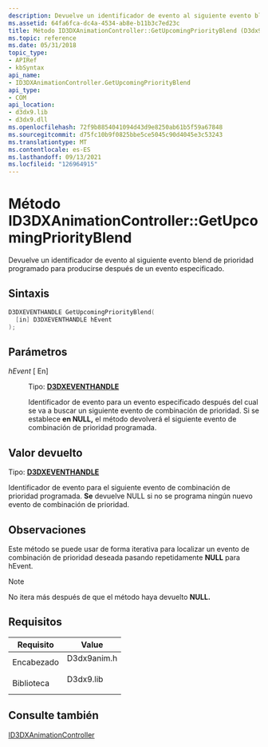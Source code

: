 ```yaml
---
description: Devuelve un identificador de evento al siguiente evento blend de prioridad programado para producirse después de un evento especificado.
ms.assetid: 64fa6fca-dc4a-4534-ab8e-b11b3c7ed23c
title: Método ID3DXAnimationController::GetUpcomingPriorityBlend (D3dx9anim.h)
ms.topic: reference
ms.date: 05/31/2018
topic_type:
- APIRef
- kbSyntax
api_name:
- ID3DXAnimationController.GetUpcomingPriorityBlend
api_type:
- COM
api_location:
- d3dx9.lib
- d3dx9.dll
ms.openlocfilehash: 72f9b8854041094d43d9e8250ab61b5f59a67848
ms.sourcegitcommit: d75fc10b9f0825bbe5ce5045c90d4045e3c53243
ms.translationtype: MT
ms.contentlocale: es-ES
ms.lasthandoff: 09/13/2021
ms.locfileid: "126964915"
---
```

# <a name="id3dxanimationcontrollergetupcomingpriorityblend-method"></a>Método ID3DXAnimationController::GetUpcomingPriorityBlend

Devuelve un identificador de evento al siguiente evento blend de prioridad programado para producirse después de un evento especificado.

## <a name="syntax"></a>Sintaxis


```C++
D3DXEVENTHANDLE GetUpcomingPriorityBlend(
  [in] D3DXEVENTHANDLE hEvent
);
```



## <a name="parameters"></a>Parámetros

<dl> <dt>

*hEvent* \[ En\]
</dt> <dd>

Tipo: **[ **D3DXEVENTHANDLE**](id3dxanimationcontroller.md)**

Identificador de evento para un evento especificado después del cual se va a buscar un siguiente evento de combinación de prioridad. Si se establece **en NULL,** el método devolverá el siguiente evento de combinación de prioridad programada.

</dd> </dl>

## <a name="return-value"></a>Valor devuelto

Tipo: **[ **D3DXEVENTHANDLE**](id3dxanimationcontroller.md)**

Identificador de evento para el siguiente evento de combinación de prioridad programada. **Se** devuelve NULL si no se programa ningún nuevo evento de combinación de prioridad.

## <a name="remarks"></a>Observaciones

Este método se puede usar de forma iterativa para localizar un evento de combinación de prioridad deseada pasando repetidamente **NULL** para hEvent.

> [!Note]  
> No itera más después de que el método haya devuelto **NULL.**

 

## <a name="requirements"></a>Requisitos



| Requisito | Value |
|--------------------|----------------------------------------------------------------------------------------|
| Encabezado<br/>  | <dl> <dt>D3dx9anim.h</dt> </dl> |
| Biblioteca<br/> | <dl> <dt>D3dx9.lib</dt> </dl>   |



## <a name="see-also"></a>Consulte también

<dl> <dt>

[ID3DXAnimationController](id3dxanimationcontroller.md)
</dt> </dl>

 

 




